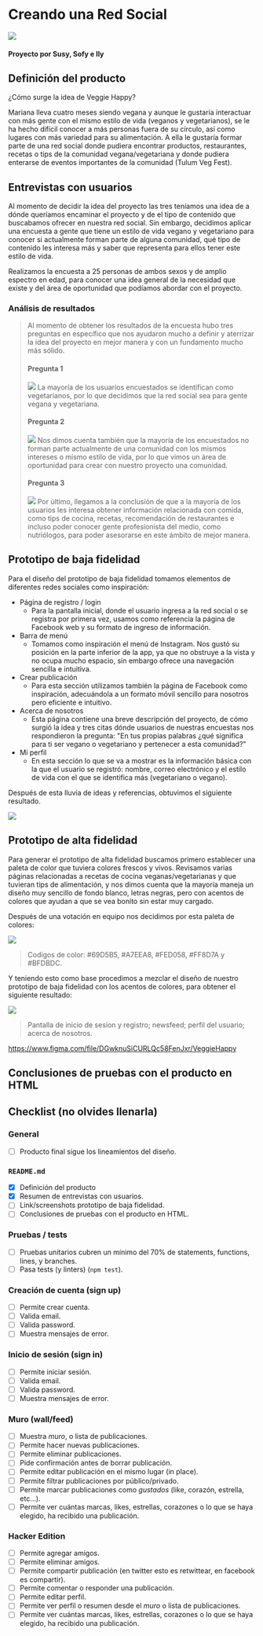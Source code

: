 # Creando una Red Social

![](images/logojpg.jpg)
#### Proyecto por Susy, Sofy e Ily

## Definición del producto

¿Cómo surge la idea de Veggie Happy?

Mariana lleva cuatro meses siendo vegana y aunque le gustaría interactuar con más gente con el mismo estilo de vida (veganos y vegetarianos), se le ha hecho difícil conocer a más personas fuera de su círculo, así como lugares con más variedad para su alimentación.
A ella le gustaría formar parte de una red social donde pudiera encontrar productos, restaurantes, recetas o tips de la comunidad vegana/vegetariana y donde pudiera enterarse de eventos importantes de la comunidad (Tulum Veg Fest).

## Entrevistas con usuarios

Al momento de decidir la idea del proyecto las tres teníamos una idea de a dónde queríamos encaminar el proyecto y de el tipo de contenido que buscabamos ofrecer en nuestra red social. Sin embargo, decidimos aplicar una encuesta a gente que tiene un estilo de vida vegano y vegetariano para conocer si actualmente forman parte de alguna comunidad, qué tipo de contenido les interesa más y saber que representa para ellos tener este estilo de vida.

Realizamos la encuesta a 25 personas de ambos sexos y de amplio espectro en edad, para conocer una idea general de la necesidad que existe y del área de oportunidad que podíamos abordar con el proyecto.

### Análisis de resultados
>Al momento de obtener los resultados de la encuesta hubo tres preguntas en específico que nos ayudaron mucho a definir y aterrizar la idea del proyecto en mejor manera y con un fundamento mucho más sólido.
>
>#### Pregunta 1
>
>![](images/pregunta1.png)
>La mayoría de los usuarios encuestados se identifican como vegetarianos, por lo que decidimos que la red social sea para gente vegana y vegetariana.
>
>#### Pregunta 2
>![](images/pregunta2.png)
>Nos dimos cuenta también que la mayoría de los encuestados no forman parte actualmente de una comunidad con los mismos intereses o mismo estilo de vida, por lo que vimos un área de oportunidad para crear con nuestro proyecto una comunidad.
>
>#### Pregunta 3
>![](images/pregunta3.png)
>Por último, llegamos a la conclusión de que a la mayoría de los usuarios les interesa obtener información relacionada con comida, como tips de cocina, recetas, recomendación de restaurantes e incluso poder conocer gente profesionista del medio, como nutriólogos, para poder asesorarse en este ámbito de mejor manera.

## Prototipo de baja fidelidad

Para el diseño del prototipo de baja fidelidad tomamos elementos de diferentes redes sociales como inspiración:
- Página de registro / login
  - Para la pantalla inicial, donde el usuario ingresa a la red social o se registra por primera vez, usamos como referencia la página de Facebook web y su formato de ingreso de información.
- Barra de menú
  - Tomamos como inspiración el menú de Instagram. Nos gustó su posición en la parte inferior de la app, ya que no obstruye a la vista y no ocupa mucho espacio, sin embargo ofrece una navegación sencilla e intuitiva.
- Crear publicación
  - Para esta sección utilizamos también la página de Facebook como inspiración, adecuándola a un formato móvil sencillo para nosotros pero eficiente e intuitivo.
- Acerca de nosotros
  - Esta página contiene una breve descripción del proyecto, de cómo surgió la idea y tres citas dónde usuarios de nuestras encuestas nos respondieron la pregunta: "En tus propias palabras ¿qué significa para ti ser vegano o vegetariano y pertenecer a esta comunidad?"
- Mi perfil
  - En esta sección lo que se va a mostrar es la información básica con la que el usuario se registró: nombre, correo electrónico y el estilo de vida con el que se identifica más (vegetariano o vegano).

Después de esta lluvia de ideas y referencias, obtuvimos el siguiente resultado.

![](images/prototipoBaja.jpg)


## Prototipo de alta fidelidad

Para generar el prototipo de alta fidelidad buscamos primero establecer una paleta de color que tuviera colores frescos y vivos. Revisamos varias páginas relacionadas a recetas de cocina veganas/vegetarianas y que tuvieran tips de alimentación, y nos dimos cuenta que la mayoría maneja un diseño muy sencillo de fondo blanco, letras negras, pero con acentos de colores que ayudan a que se vea bonito sin estar muy cargado.

Después de una votación en equipo nos decidimos por esta paleta de colores:

![](images/palette.jpg)
> Codigos de color: #69D5B5, #A7EEA8, #FED058, #FF8D7A y #BFDBDC.

Y teniendo esto como base procedimos a mezclar el diseño de nuestro prototipo de baja fidelidad con los acentos de colores, para obtener el siguiente resultado:

![](images/prototipoAlta.png)
>Pantalla de inicio de sesion y registro; newsfeed; perfil del usuario; acerca de nosotros.

https://www.figma.com/file/DGwknuSiCURLQc58FenJxr/VeggieHappy


## Conclusiones de pruebas con el producto en HTML





## Checklist (no olvides llenarla)

### General

* [ ] Producto final sigue los lineamientos del diseño.

### `README.md`

* [x] Definición del producto
* [x] Resumen de entrevistas con usuarios.
* [ ] Link/screenshots prototipo de baja fidelidad.
* [ ] Conclusiones de pruebas con el producto en HTML.

### Pruebas / tests

* [ ] Pruebas unitarios cubren un mínimo del 70% de statements, functions,
  lines, y branches.
* [ ] Pasa tests (y linters) (`npm test`).

### Creación de cuenta (sign up)

* [ ] Permite crear cuenta.
* [ ] Valida email.
* [ ] Valida password.
* [ ] Muestra mensajes de error.

### Inicio de sesión (sign in)

* [ ] Permite iniciar sesión.
* [ ] Valida email.
* [ ] Valida password.
* [ ] Muestra mensajes de error.

### Muro (wall/feed)

* [ ] Muestra _muro_, o lista de publicaciones.
* [ ] Permite hacer nuevas publicaciones.
* [ ] Permite eliminar publicaciones.
* [ ] Pide confirmación antes de borrar publicación.
* [ ] Permite editar publicación en el mismo lugar (in place).
* [ ] Permite filtrar publicaciones por público/privado.
* [ ] Permite marcar publicaciones como _gustados_ (like, corazón, estrella,
  etc...).
* [ ] Permite ver cuántas marcas, likes, estrellas, corazones o lo que se haya
  elegido, ha recibido una publicación.

### Hacker Edition

* [ ] Permite agregar amigos.
* [ ] Permite eliminar amigos.
* [ ] Permite compartir publicación (en twitter esto es retwittear, en facebook
  es compartir).
* [ ] Permite comentar o responder una publicación.
* [ ] Permite editar perfil.
* [ ] Permite ver perfil o resumen desde el _muro_ o lista de publicaciones.
* [ ] Permite ver cuántas marcas, likes, estrellas, corazones o lo que se haya
  elegido, ha recibido una publicación.
